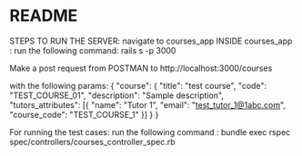 # README

STEPS TO RUN THE SERVER: navigate to courses_app
INSIDE courses_app : run the following command: rails s -p 3000

Make a post request from POSTMAN to http://localhost:3000/courses

with the following params:
{ "course": { "title": "test course", "code": "TEST_COURSE_01", "description": "Sample description", "tutors_attributes": [{
"name": "Tutor 1", "email": "test_tutor_1@1abc.com", "course_code": "TEST_COURSE_1"
}] } }

For running the test cases: run the following command : bundle exec rspec spec/controllers/courses_controller_spec.rb
